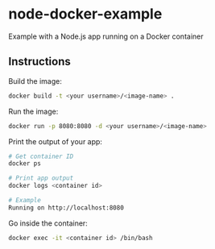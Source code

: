 # node-docker-example

Example with a Node.js app running on a Docker container

## Instructions

Build the image:

```bash
docker build -t <your username>/<image-name> .
```

Run the image:

```bash
docker run -p 8080:8080 -d <your username>/<image-name>
```

Print the output of your app:

```bash
# Get container ID
docker ps

# Print app output
docker logs <container id>

# Example
Running on http://localhost:8080
```

Go inside the container:

```bash
docker exec -it <container id> /bin/bash
```
